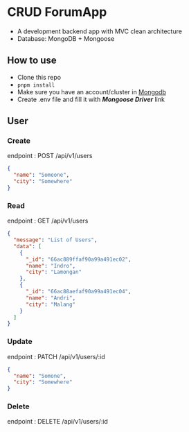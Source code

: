 # CRUD ForumApp
- A development backend app with MVC clean architecture
- Database: MongoDB + Mongoose
  
## How to use
- Clone this repo
- `pnpm install`
- Make sure you have an account/cluster in [Mongodb](https://www.mongodb.com/)
- Create .env file and fill it with ___Mongoose Driver___ link


## User
### Create
endpoint : POST /api/v1/users
```json
{
  "name": "Someone",
  "city": "Somewhere"
}
```
### Read
endpoint : GET /api/v1/users
```json
{
  "message": "List of Users",
  "data": [
    {
      "_id": "66ac889ffaf90a99a491ec02",
      "name": "Indro",
      "city": "Lamongan"
    },
    {
      "_id": "66ac88aefaf90a99a491ec04",
      "name": "Andri",
      "city": "Malang"
    }
  ]
}
```
### Update
endpoint : PATCH /api/v1/users/:id
```json
{
  "name": "Somone",
  "city": "Somewhere"
}
```
### Delete
endpoint : DELETE /api/v1/users/:id

